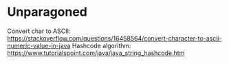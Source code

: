 # Unparagoned

Convert char to ASCII: https://stackoverflow.com/questions/16458564/convert-character-to-ascii-numeric-value-in-java
Hashcode algorithm: https://www.tutorialspoint.com/java/java_string_hashcode.htm
